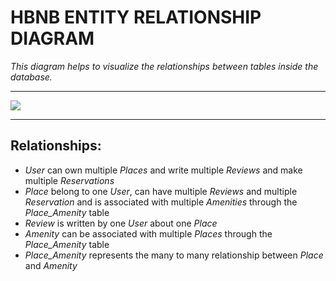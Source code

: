 # HBNB ENTITY RELATIONSHIP DIAGRAM

  
*This diagram helps to visualize the relationships between tables inside the database.*

---


[![](https://mermaid.ink/img/pako:eNp9U1tv2jAU_iuWn2mUCwHqt5RmGhKFiTGmVZEiC5tgLbEj2xntAv-9znWhQ8QvOd_xd5GPTgn3glCIIJXPDCcSZxH_8T3cgPP54eFcgm_LYB4iIE5cDRqiBJtwtwh_InCSTNP_eqbYBdvFeoVAhn9X_VroM_mI-87lbFmdXxy8hKvF9tfVhVvakioq_1AS8ZZxT6Y6dcoy4sB886_BBjDSFLtgU9cHJpWOOc7oNZ7im3COlToJ2Yo8rdfLMFgBpmJMMmb8Ll36e56a6fSTLqFqL1mumeBN48tyHWxBLtmeDoEUG3JBrjHBkwFY65n5URlXxiZR8_r3I9E3PWhLY8OTAVCoVq5H8hTvaefQTeOeRfOYdZx-ojcJz8E2BEpjqWOCNR2AlJMW6t45vuX8L1oPGW_O9HuXF45gIhmBSMuCjmBGZYarEtYyEdRHasJCZH4JPeAi1RE0REPLMX8VIuuYUhTJEaIDTpWpirxK1-5Vf8WkpnIuCq4hcj3brUUgKuGbqaee5Y5t27WnvvPoe84IvkM0cSx_5tr-2PFmzszzH8eXEfxb29rWdGobaDzznIk_cWx_BClhWsiXZq_r9b58ANo9M5w?type=png)](https://mermaid.live/edit#pako:eNp9U1tv2jAU_iuWn2mUCwHqt5RmGhKFiTGmVZEiC5tgLbEj2xntAv-9znWhQ8QvOd_xd5GPTgn3glCIIJXPDCcSZxH_8T3cgPP54eFcgm_LYB4iIE5cDRqiBJtwtwh_InCSTNP_eqbYBdvFeoVAhn9X_VroM_mI-87lbFmdXxy8hKvF9tfVhVvakioq_1AS8ZZxT6Y6dcoy4sB886_BBjDSFLtgU9cHJpWOOc7oNZ7im3COlToJ2Yo8rdfLMFgBpmJMMmb8Ll36e56a6fSTLqFqL1mumeBN48tyHWxBLtmeDoEUG3JBrjHBkwFY65n5URlXxiZR8_r3I9E3PWhLY8OTAVCoVq5H8hTvaefQTeOeRfOYdZx-ojcJz8E2BEpjqWOCNR2AlJMW6t45vuX8L1oPGW_O9HuXF45gIhmBSMuCjmBGZYarEtYyEdRHasJCZH4JPeAi1RE0REPLMX8VIuuYUhTJEaIDTpWpirxK1-5Vf8WkpnIuCq4hcj3brUUgKuGbqaee5Y5t27WnvvPoe84IvkM0cSx_5tr-2PFmzszzH8eXEfxb29rWdGobaDzznIk_cWx_BClhWsiXZq_r9b58ANo9M5w)

---

## Relationships:

- *User* can own multiple *Places* and write multiple *Reviews* and make multiple *Reservations*
- *Place* belong to one *User*, can have multiple *Reviews* and multiple *Reservation* and is associated with multiple *Amenities* through the *Place_Amenity* table
- *Review* is written by one *User* about one *Place*
- *Amenity* can be associated  with multiple *Places* through the *Place_Amenity* table
- *Place_Amenity* represents the many to many relationship between *Place* and *Amenity*
